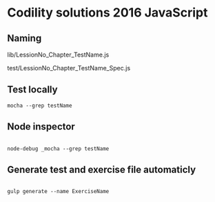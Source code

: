 # Codility solutions 2016 JavaScript

## Naming

lib/LessionNo_Chapter_TestName.js

test/LessionNo_Chapter_TestName_Spec.js

## Test locally

```
mocha --grep testName

```

## Node inspector

```

node-debug _mocha --grep testName

```

## Generate test and exercise file automaticly

```

gulp generate --name ExerciseName

```